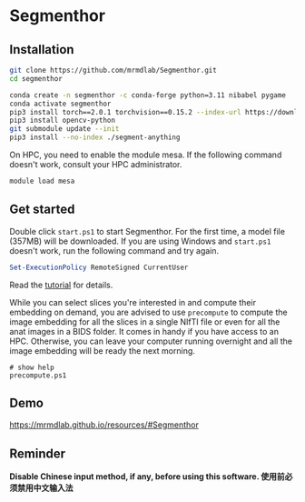 # Segmenthor

## Installation
```sh
git clone https://github.com/mrmdlab/Segmenthor.git
cd segmenthor

conda create -n segmenthor -c conda-forge python=3.11 nibabel pygame
conda activate segmenthor
pip3 install torch==2.0.1 torchvision==0.15.2 --index-url https://download.pytorch.org/whl/cpu
pip3 install opencv-python
git submodule update --init
pip3 install --no-index ./segment-anything
```
On HPC, you need to enable the module mesa. If the following command doesn't work, consult your HPC administrator.
```sh
module load mesa
```

## Get started
Double click `start.ps1` to start Segmenthor. For the first time, a model file (357MB) will be downloaded. If you are using Windows and `start.ps1` doesn't work, run the following command and try again.
```powershell
Set-ExecutionPolicy RemoteSigned CurrentUser
```

Read the [tutorial](Tutorial.md) for details.

While you can select slices you're interested in and compute their embedding on demand, you are advised to use `precompute` to compute the image embedding for all the slices in a single NIfTI file or even for all the anat images in a BIDS folder. It comes in handy if you have access to an HPC. Otherwise, you can leave your computer running overnight and all the image embedding will be ready the next morning.
```
# show help
precompute.ps1
```

## Demo
https://mrmdlab.github.io/resources/#Segmenthor

## Reminder
**Disable Chinese input method, if any, before using this software. 使用前必须禁用中文输入法**
